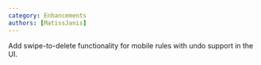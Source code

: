 ```yaml
---
category: Enhancements
authors: [MatissJanis]
---
```


Add swipe-to-delete functionality for mobile rules with undo support in the UI.
